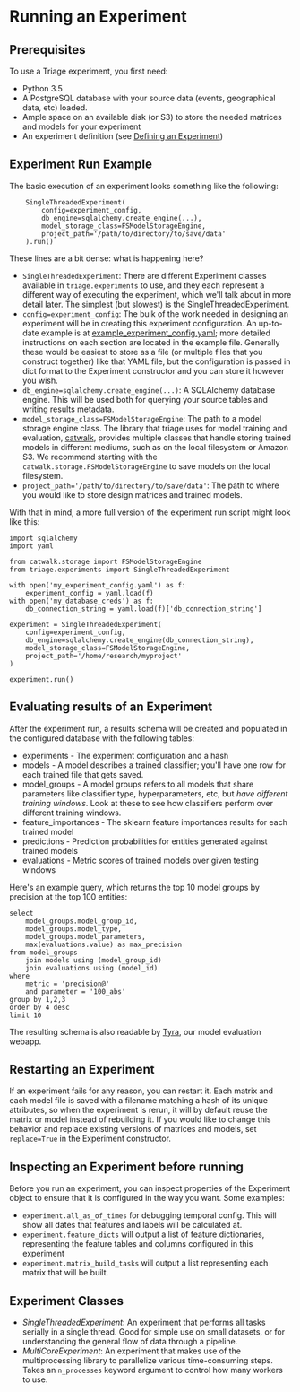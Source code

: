 # Running an Experiment

## Prerequisites

To use a Triage experiment, you first need:

- Python 3.5
- A PostgreSQL database with your source data (events, geographical data, etc) loaded.
- Ample space on an available disk (or S3) to store the needed matrices and models for your experiment
- An experiment definition (see [Defining an Experiment](defining.md))


## Experiment Run Example

The basic execution of an experiment looks something like the following:

```
	SingleThreadedExperiment(
		config=experiment_config,
		db_engine=sqlalchemy.create_engine(...),
		model_storage_class=FSModelStorageEngine,
		project_path='/path/to/directory/to/save/data'
	).run()
```

These lines are a bit dense: what is happening here?

- `SingleThreadedExperiment`:  There are different Experiment classes available in `triage.experiments` to use, and they each represent a different way of executing the experiment, which we'll talk about in more detail later. The simplest (but slowest) is the SingleThreadedExperiment.
- `config=experiment_config`: The bulk of the work needed in designing an experiment will be in creating this experiment configuration. An up-to-date example is at [example_experiment_config.yaml](example_experiment_config.yaml); more detailed instructions on each section are located in the example file. Generally these would be easiest to store as a file (or multiple files that you construct together) like that YAML file, but the configuration is passed in dict format to the Experiment constructor and you can store it however you wish.
- `db_engine=sqlalchemy.create_engine(...)`: A SQLAlchemy database engine. This will be used both for querying your source tables and writing results metadata.
- `model_storage_class=FSModelStorageEngine`: The path to a model storage engine class. The library that triage uses for model training and evaluation, [catwalk](https://github.com/dssg/catwalk), provides multiple classes that handle storing trained models in different mediums, such as on the local filesystem or Amazon S3. We recommend starting with the `catwalk.storage.FSModelStorageEngine` to save models on the local filesystem.
- `project_path='/path/to/directory/to/save/data'`: The path to where you would like to store design matrices and trained models.

With that in mind, a more full version of the experiment run script might look like this:

```
import sqlalchemy
import yaml

from catwalk.storage import FSModelStorageEngine
from triage.experiments import SingleThreadedExperiment

with open('my_experiment_config.yaml') as f:
	experiment_config = yaml.load(f)
with open('my_database_creds') as f:
	db_connection_string = yaml.load(f)['db_connection_string']

experiment = SingleThreadedExperiment(
	config=experiment_config,
	db_engine=sqlalchemy.create_engine(db_connection_string),
	model_storage_class=FSModelStorageEngine,
	project_path='/home/research/myproject'
)

experiment.run()
```


## Evaluating results of an Experiment

After the experiment run, a results schema will be created and populated in the configured database with the following tables:

* experiments - The experiment configuration and a hash
* models - A model describes a trained classifier; you'll have one row for each trained file that gets saved.
* model_groups - A model groups refers to all models that share parameters like classifier type, hyperparameters, etc, but *have different training windows*. Look at these to see how classifiers perform over different training windows.
* feature_importances - The sklearn feature importances results for each trained model
* predictions - Prediction probabilities for entities generated against trained models
* evaluations - Metric scores of trained models over given testing windows

Here's an example query, which returns the top 10 model groups by precision at the top 100 entities:
```
select
	model_groups.model_group_id,
	model_groups.model_type,
	model_groups.model_parameters,
	max(evaluations.value) as max_precision
from model_groups
	join models using (model_group_id)
	join evaluations using (model_id)
where
	metric = 'precision@'
	and parameter = '100_abs'
group by 1,2,3
order by 4 desc
limit 10
```

The resulting schema is also readable by [Tyra](https://github.com/tyra), our model evaluation webapp.


## Restarting an Experiment

If an experiment fails for any reason, you can restart it. Each matrix and each model file is saved with a filename matching a hash of its unique attributes, so when the experiment is rerun, it will by default reuse the matrix or model instead of rebuilding it. If you would like to change this behavior and replace existing versions of matrices and models, set `replace=True` in the Experiment constructor.


## Inspecting an Experiment before running

Before you run an experiment, you can inspect properties of the Experiment object to ensure that it is configured in the way you want. Some examples:

- `experiment.all_as_of_times` for debugging temporal config. This will show all dates that features and labels will be calculated at.
- `experiment.feature_dicts` will output a list of feature dictionaries, representing the feature tables and columns configured in this experiment
- `experiment.matrix_build_tasks` will output a list representing each matrix that will be built.


## Experiment Classes

- *SingleThreadedExperiment*: An experiment that performs all tasks serially in a single thread. Good for simple use on small datasets, or for understanding the general flow of data through a pipeline.
- *MultiCoreExperiment*: An experiment that makes use of the multiprocessing library to parallelize various time-consuming steps. Takes an `n_processes` keyword argument to control how many workers to use.

